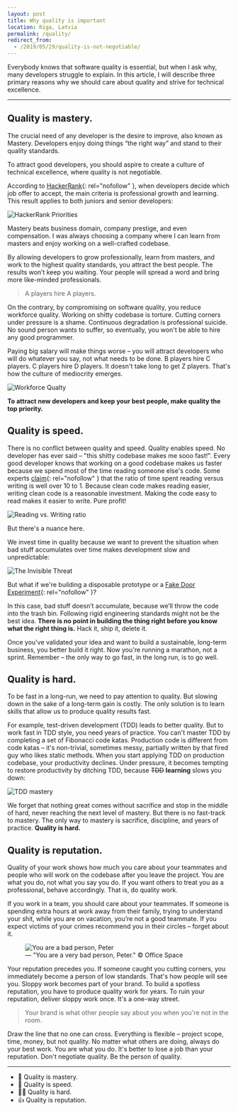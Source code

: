```yaml
---
layout: post
title: Why quality is important
location: Riga, Latvia
permalink: /quality/
redirect_from:
  - /2019/05/29/quality-is-not-negotiable/
---
```


Everybody knows that software quality is essential, but when I ask why, many developers struggle to explain. In this article, I will describe three primary reasons why we should care about quality and strive for technical excellence.

---

## Quality is mastery.

The crucial need of any developer is the desire to improve, also known as Mastery. Developers enjoy doing things “the right way” and stand to their quality standards. 

To attract good developers, you should aspire to create a culture of technical excellence, where quality is not negotiable.

<!-- Once the rules of the game are understood and the quality is there, By giving your people a bit of freedom, they will bring and [grow](/2019/04/10/the-best-developers-are-raised-not-hired/) more like-minded people and the great results won't keep you waiting.  -->

According to [HackerRank](https://research.hackerrank.com/developer-skills/2019){: rel="nofollow" }, when developers decide which job offer to accept, the main criteria is professional growth and learning. This result applies to both juniors and senior developers:

![HackerRank Priorities](/images/dev_growth.png)

Mastery beats business domain, company prestige, and even compensation. I was always choosing a company where I can learn from masters and enjoy working on a well-crafted codebase.

By allowing developers to grow professionally, learn from masters, and work to the highest quality standards, you attract the best people. The results won’t keep you waiting. Your people will spread a word and bring more like-minded professionals.

> A players hire A players.

On the contrary, by compromising on software quality, you reduce workforce quality. Working on shitty codebase is torture. Cutting corners under pressure is a shame. Continuous degradation is professional suicide. No sound person wants to suffer, so eventually, you won't be able to hire any good programmer. 

Paying big salary will make things worse – you will attract developers who will do whatever you say, not what needs to be done. B players hire C players. C players hire D players. It doesn't take long to get Z players. That's how the culture of mediocrity emerges. 

![Workforce Qualty](/images/workforce_quality.png)

**To attract new developers and keep your best people, make quality the top priority.**

## Quality is speed.

There is no conflict between quality and speed. Quality enables speed. No developer has ever said – "this shitty codebase makes me sooo fast!". Every good developer knows that working on a good codebase makes us faster because we spend most of the time reading someone else's code. Some experts [claim](https://www.goodreads.com/quotes/835238-indeed-the-ratio-of-time-spent-reading-versus-writing-is){: rel="nofollow" } that the ratio of time spent reading versus writing is well over 10 to 1. Because clean code makes reading easier, writing clean code is a reasonable investment. Making the code easy to read makes it easier to write. Pure profit!

![Reading vs. Writing ratio](/images/reading_vs_writing.png)

But there's a nuance here.

We invest time in quality because we want to prevent the situation when bad stuff accumulates over time makes development slow and unpredictable:

![The Invisible Threat](/images/the_invisible_threat.png)



But what if we're building a disposable prototype or a [Fake Door Experiment](https://uxknowledgebase.com/fake-door-testing-48af0616185a){: rel="nofollow" }?

In this case, bad stuff doesn’t accumulate, because we’ll throw the code into the trash bin. Following rigid engineering standards might not be the best idea. **There is no point in building the thing right before you know what the right thing is.** Hack it, ship it, delete it.

Once you've validated your idea and want to build a sustainable, long-term business, you better build it right. Now you're running a marathon, not a sprint. Remember – the only way to go fast, in the long run, is to go well.

## Quality is hard.

To be fast in a long-run, we need to pay attention to quality. But slowing down in the sake of a long-term gain is costly. The only solution is to learn skills that allow us to produce quality results fast.

For example, test-driven development (TDD) leads to better quality. But to work fast in TDD style, you need years of practice. You can't master TDD by completing a set of Fibonacci code katas. Production code is different from code katas – it's non-trivial, sometimes messy, partially written by that fired guy who likes static methods. When you start applying TDD on production codebase, your productivity declines. Under pressure, it becomes tempting to restore productivity by ditching TDD, because  ~~TDD~~ **learning** slows you down:

![TDD mastery](/images/tdd_mastery.png)

We forget that nothing great comes without sacrifice and stop in the middle of hard, never reaching the next level of mastery. But there is no fast-track to mastery. The only way to mastery is sacrifice, discipline, and years of practice. **Quality is hard.**

## Quality is reputation.

Quality of your work shows how much you care about your teammates and people who will work on the codebase after you leave the project. You are what you do, not what you say you do. If you want others to treat you as a professional, behave accordingly. That is, do quality work.

If you work in a team, you should care about your teammates. If someone is spending extra hours at work away from their family, trying to understand your shit, while you are on vacation, you’re not a good teammate. If you expect victims of your crimes recommend you in their circles – forget about it.

<figure>
<img src="/images/bad_peter.png" alt="You are a bad person, Peter">
<figcaption>— "You are a very bad person, Peter." © Office Space</figcaption>
</figure>


Your reputation precedes you. If someone caught you cutting corners, you immediately become a person of low standards. That's how people will see you. Sloppy work becomes part of your brand. To build a spotless reputation, you have to produce quality work for years. To ruin your reputation, deliver sloppy work once. It's a one-way street.

> Your brand is what other people say about you when you're not in the room.

Draw the line that no one can cross. Everything is flexible – project scope, time, money, but not quality. No matter what others are doing, always do your best work. You are what you do. It's better to lose a job than your reputation. Don't negotiate quality. Be the person of quality.

---

- 🥇 Quality is mastery.
- 🚀 Quality is speed.
- 🏋️‍♂️ Quality is hard.
- 👍 Quality is reputation.
